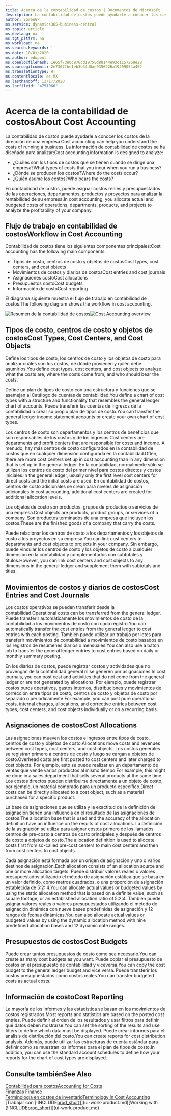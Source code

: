 ```yaml
---
title: Acerca de la contabilidad de costos | Documentos de Microsoft
description: La contabilidad de costos puede ayudarle a conocer los costos de la dirección de una empresa.
author: SorenGP
ms.service: dynamics365-business-central
ms.topic: article
ms.devlang: na
ms.tgt_pltfrm: na
ms.workload: na
ms.search.keywords: ''
ms.date: 10/01/2020
ms.author: edupont
ms.openlocfilehash: 1e65f73e0c876cd19750d88144e93c1157268e28
ms.sourcegitcommit: 2e7307fbe1eb3b34d0ad9356226a19409054a402
ms.translationtype: HT
ms.contentlocale: es-MX
ms.lasthandoff: 12/17/2020
ms.locfileid: "4751066"
---
```

# <a name="about-cost-accounting"></a><span data-ttu-id="b4c4f-103">Acerca de la contabilidad de costos</span><span class="sxs-lookup"><span data-stu-id="b4c4f-103">About Cost Accounting</span></span>
<span data-ttu-id="b4c4f-104">La contabilidad de costos puede ayudarle a conocer los costos de la dirección de una empresa.</span><span class="sxs-lookup"><span data-stu-id="b4c4f-104">Cost accounting can help you understand the costs of running a business.</span></span> <span data-ttu-id="b4c4f-105">La información de contabilidad de costos se ha diseñado para analizar:</span><span class="sxs-lookup"><span data-stu-id="b4c4f-105">Cost accounting information is designed to analyze:</span></span>  

-   <span data-ttu-id="b4c4f-106">¿Cuáles son los tipos de costos que se tienen cuando se dirige una empresa?</span><span class="sxs-lookup"><span data-stu-id="b4c4f-106">What types of costs that you incur when you run a business?</span></span>  
-   <span data-ttu-id="b4c4f-107">¿Dónde se producen los costos?</span><span class="sxs-lookup"><span data-stu-id="b4c4f-107">Where do the costs occur?</span></span>  
-   <span data-ttu-id="b4c4f-108">¿Quién asume los costos?</span><span class="sxs-lookup"><span data-stu-id="b4c4f-108">Who bears the costs?</span></span>  

<span data-ttu-id="b4c4f-109">En contabilidad de costos, puede asignar costos reales y presupuestados de las operaciones, departamentos, productos y proyectos para analizar la rentabilidad de su empresa.</span><span class="sxs-lookup"><span data-stu-id="b4c4f-109">In cost accounting, you allocate actual and budgeted costs of operations, departments, products, and projects to analyze the profitability of your company.</span></span>  

## <a name="workflow-in-cost-accounting"></a><span data-ttu-id="b4c4f-110">Flujo de trabajo en contabilidad de costos</span><span class="sxs-lookup"><span data-stu-id="b4c4f-110">Workflow in Cost Accounting</span></span>  
<span data-ttu-id="b4c4f-111">Contabilidad de costos tiene los siguientes componentes principales:</span><span class="sxs-lookup"><span data-stu-id="b4c4f-111">Cost accounting has the following main components:</span></span>  

-   <span data-ttu-id="b4c4f-112">Tipos de costo, centros de costo y objetos de costos</span><span class="sxs-lookup"><span data-stu-id="b4c4f-112">Cost types, cost centers, and cost objects</span></span>  
-   <span data-ttu-id="b4c4f-113">Movimientos de costos y diarios de costos</span><span class="sxs-lookup"><span data-stu-id="b4c4f-113">Cost entries and cost journals</span></span>  
-   <span data-ttu-id="b4c4f-114">Asignaciones costo</span><span class="sxs-lookup"><span data-stu-id="b4c4f-114">Cost allocations</span></span>  
-   <span data-ttu-id="b4c4f-115">Presupuestos costo</span><span class="sxs-lookup"><span data-stu-id="b4c4f-115">Cost budgets</span></span>
-   <span data-ttu-id="b4c4f-116">Información de costo</span><span class="sxs-lookup"><span data-stu-id="b4c4f-116">Cost reporting</span></span>  

<span data-ttu-id="b4c4f-117">El diagrama siguiente muestra el flujo de trabajo en contabilidad de costos.</span><span class="sxs-lookup"><span data-stu-id="b4c4f-117">The following diagram shows the workflow in cost accounting.</span></span>  

<span data-ttu-id="b4c4f-118">![Resumen de la contabilidad de costos](media/costaccountingoverview.png "CostAccountingOverview")</span><span class="sxs-lookup"><span data-stu-id="b4c4f-118">![Cost Accounting overview](media/costaccountingoverview.png "CostAccountingOverview")</span></span>  

## <a name="cost-types-cost-centers-and-cost-objects"></a><span data-ttu-id="b4c4f-119">Tipos de costo, centros de costo y objetos de costos</span><span class="sxs-lookup"><span data-stu-id="b4c4f-119">Cost Types, Cost Centers, and Cost Objects</span></span>  
<span data-ttu-id="b4c4f-120">Define los tipos de costo, los centros de costo y los objetos de costo para analizar cuáles son los costos, de dónde provienen y quién debe asumirlos.</span><span class="sxs-lookup"><span data-stu-id="b4c4f-120">You define cost types, cost centers, and cost objects to analyze what the costs are, where the costs come from, and who should bear the costs.</span></span>  

<span data-ttu-id="b4c4f-121">Define un plan de tipos de costo con una estructura y funciones que se asemejan al Catálogo de cuentas de contabilidad.</span><span class="sxs-lookup"><span data-stu-id="b4c4f-121">You define a chart of cost types with a structure and functionality that resembles the general ledger chart of accounts.</span></span> <span data-ttu-id="b4c4f-122">Puede transferir las cuentas de ingresos de la contabilidad o crear su propio plan de tipos de costo.</span><span class="sxs-lookup"><span data-stu-id="b4c4f-122">You can transfer the general ledger income statement accounts or create your own chart of cost types.</span></span>  

<span data-ttu-id="b4c4f-123">Los centros de costo son departamentos y los centros de beneficios que son responsables de los costos y de los ingresos.</span><span class="sxs-lookup"><span data-stu-id="b4c4f-123">Cost centers are departments and profit centers that are responsible for costs and income.</span></span> <span data-ttu-id="b4c4f-124">A menudo, hay más centros de costo configurados en la contabilidad de costos que en cualquier dimensión configurada en la contabilidad.</span><span class="sxs-lookup"><span data-stu-id="b4c4f-124">Often, there are more cost centers set up in cost accounting than in any dimension that is set up in the general ledger.</span></span> <span data-ttu-id="b4c4f-125">En la contabilidad, normalmente sólo se utilizan los centros de costo del primer nivel para costos directos y costos iniciales.</span><span class="sxs-lookup"><span data-stu-id="b4c4f-125">In the general ledger, usually only the first level cost centers for direct costs and the initial costs are used.</span></span> <span data-ttu-id="b4c4f-126">En contabilidad de costos, centros de costo adicionales se crean para niveles de asignación adicionales.</span><span class="sxs-lookup"><span data-stu-id="b4c4f-126">In cost accounting, additional cost centers are created for additional allocation levels.</span></span>  

<span data-ttu-id="b4c4f-127">Los objetos de costo son productos, grupos de productos o servicios de una empresa.</span><span class="sxs-lookup"><span data-stu-id="b4c4f-127">Cost objects are products, product groups, or services of a company.</span></span> <span data-ttu-id="b4c4f-128">Son productos terminados de una empresa que incluyen los costos.</span><span class="sxs-lookup"><span data-stu-id="b4c4f-128">These are the finished goods of a company that carry the costs.</span></span>  

<span data-ttu-id="b4c4f-129">Puede relacionar los centros de costo a los departamentos y los objetos de costo a los proyectos en su empresa.</span><span class="sxs-lookup"><span data-stu-id="b4c4f-129">You can link cost centers to departments and cost objects to projects in your company.</span></span> <span data-ttu-id="b4c4f-130">Sin embargo, puede vincular los centros de costo y los objetos de costo a cualquier dimensión en la contabilidad y complementarlos con subtotales y títulos.</span><span class="sxs-lookup"><span data-stu-id="b4c4f-130">However, you can link cost centers and cost objects to any dimensions in the general ledger and supplement them with subtotals and titles.</span></span>  

## <a name="cost-entries-and-cost-journals"></a><span data-ttu-id="b4c4f-131">Movimientos de costos y diarios de costos</span><span class="sxs-lookup"><span data-stu-id="b4c4f-131">Cost Entries and Cost Journals</span></span>  
<span data-ttu-id="b4c4f-132">Los costos operativos se pueden transferir desde la contabilidad.</span><span class="sxs-lookup"><span data-stu-id="b4c4f-132">Operational costs can be transferred from the general ledger.</span></span> <span data-ttu-id="b4c4f-133">Puede transferir automáticamente los movimientos de costo de la contabilidad a los movimientos de costo con cada registro.</span><span class="sxs-lookup"><span data-stu-id="b4c4f-133">You can automatically transfer the cost entries from the general ledger to cost entries with each posting.</span></span> <span data-ttu-id="b4c4f-134">También puede utilizar un trabajo por lotes para transferir movimientos de contabilidad a movimientos de costo basados en los registros de resúmenes diarios o mensuales.</span><span class="sxs-lookup"><span data-stu-id="b4c4f-134">You can also use a batch job to transfer the general ledger entries to cost entries based on daily or monthly summary posting.</span></span>  

<span data-ttu-id="b4c4f-135">En los diarios de costos, puede registrar costos y actividades que no provengan de la contabilidad general ni se generen por asignaciones.</span><span class="sxs-lookup"><span data-stu-id="b4c4f-135">In cost journals, you can post cost and activities that do not come from the general ledger or are not generated by allocations.</span></span> <span data-ttu-id="b4c4f-136">Por ejemplo, puede registrar costos puros operativos, gastos internos, distribuciones y movimientos de corrección entre tipos de costo, centros de costo y objetos de costo por separado o periódicamente.</span><span class="sxs-lookup"><span data-stu-id="b4c4f-136">For example, you can post pure operational costs, internal charges, allocations, and corrective entries between cost types, cost centers, and cost objects individually or on a recurring basis.</span></span>  

## <a name="cost-allocations"></a><span data-ttu-id="b4c4f-137">Asignaciones de costos</span><span class="sxs-lookup"><span data-stu-id="b4c4f-137">Cost Allocations</span></span>  
<span data-ttu-id="b4c4f-138">Las asignaciones mueven los costos e ingresos entre tipos de costo, centros de costo y objetos de costo.</span><span class="sxs-lookup"><span data-stu-id="b4c4f-138">Allocations move costs and revenues between cost types, cost centers, and cost objects.</span></span> <span data-ttu-id="b4c4f-139">Los costos generales se registran primero a centros de costo y luego se cargan a objetos de costo.</span><span class="sxs-lookup"><span data-stu-id="b4c4f-139">Overhead costs are first posted to cost centers and later charged to cost objects.</span></span> <span data-ttu-id="b4c4f-140">Por ejemplo, esto se puede realizar en un departamento de ventas que vende varios productos al mismo tiempo.</span><span class="sxs-lookup"><span data-stu-id="b4c4f-140">For example, this might be done in a sales department that sells several products at the same time.</span></span> <span data-ttu-id="b4c4f-141">Los costos directos pueden distribuirse directamente a un objeto de costo, por ejemplo, un material comprado para un producto específico.</span><span class="sxs-lookup"><span data-stu-id="b4c4f-141">Direct costs can be directly allocated to a cost object, such as a material purchased for a specific product.</span></span>  

<span data-ttu-id="b4c4f-142">La base de asignaciones que se utiliza y la exactitud de la definición de asignación tienen una influencia en el resultado de las asignaciones de costos.</span><span class="sxs-lookup"><span data-stu-id="b4c4f-142">The allocation base that is used and the accuracy of the allocation definition have an influence on the results of cost allocations.</span></span> <span data-ttu-id="b4c4f-143">La definición de la asignación se utiliza para asignar costos primero de los llamados centros de pre-costo a centros de costo principales y después de centros de costo a objetos de costo.</span><span class="sxs-lookup"><span data-stu-id="b4c4f-143">The allocation definition is used to allocate costs first from so-called pre-cost centers to main cost centers and then from cost centers to cost objects.</span></span>  

<span data-ttu-id="b4c4f-144">Cada asignación está formada por un origen de asignación y uno o varios destinos de asignación.</span><span class="sxs-lookup"><span data-stu-id="b4c4f-144">Each allocation consists of an allocation source and one or more allocation targets.</span></span> <span data-ttu-id="b4c4f-145">Puede distribuir valores reales o valores presupuestados utilizando el método de asignación estática que se basa en un valor definido, como metros cuadrados, o una proporción de asignación establecida de 5:2: 4.</span><span class="sxs-lookup"><span data-stu-id="b4c4f-145">You can allocate actual values or budgeted values by using the static allocation method that is based on a definite value, such as square footage, or an established allocation ratio of 5:2:4.</span></span> <span data-ttu-id="b4c4f-146">También puede asignar valores reales o valores presupuestados utilizando el método de asignación dinámica con nueve bases predefinidas de asignación y 12 rangos de fechas dinámicas.</span><span class="sxs-lookup"><span data-stu-id="b4c4f-146">You can also allocate actual values or budgeted values by using the dynamic allocation method with nine predefined allocation bases and 12 dynamic date ranges.</span></span>  

## <a name="cost-budgets"></a><span data-ttu-id="b4c4f-147">Presupuestos de costos</span><span class="sxs-lookup"><span data-stu-id="b4c4f-147">Cost Budgets</span></span>  
<span data-ttu-id="b4c4f-148">Puede crear tantos presupuestos de costo como sea necesario.</span><span class="sxs-lookup"><span data-stu-id="b4c4f-148">You can create as many cost budgets as you want.</span></span> <span data-ttu-id="b4c4f-149">Puede copiar el presupuesto de costos en el presupuesto de contabilidad y viceversa.</span><span class="sxs-lookup"><span data-stu-id="b4c4f-149">You can copy the cost budget to the general ledger budget and vice versa.</span></span> <span data-ttu-id="b4c4f-150">Puede transferir los costos presupuestados como costos reales.</span><span class="sxs-lookup"><span data-stu-id="b4c4f-150">You can transfer budgeted costs as actual costs.</span></span>  

## <a name="cost-reporting"></a><span data-ttu-id="b4c4f-151">Información de costo</span><span class="sxs-lookup"><span data-stu-id="b4c4f-151">Cost Reporting</span></span>  
<span data-ttu-id="b4c4f-152">La mayoría de los informes y las estadística se basan en los movimientos de costos registrados.</span><span class="sxs-lookup"><span data-stu-id="b4c4f-152">Most reports and statistics are based on the posted cost entries.</span></span> <span data-ttu-id="b4c4f-153">Puede definir el orden de los resultados y usar filtros para definir qué datos deben mostrarse.</span><span class="sxs-lookup"><span data-stu-id="b4c4f-153">You can set the sorting of the results and use filters to define which data must be displayed.</span></span> <span data-ttu-id="b4c4f-154">Puede crear informes para el análisis de distribución del costo.</span><span class="sxs-lookup"><span data-stu-id="b4c4f-154">You can create reports for cost distribution analysis.</span></span> <span data-ttu-id="b4c4f-155">Además, puede utilizar las estructuras de cuenta estándar para definir cómo se muestran los informes para el plan de tipos de costo.</span><span class="sxs-lookup"><span data-stu-id="b4c4f-155">In addition, you can use the standard account schedules to define how your reports for the chart of cost types are displayed.</span></span>  

## <a name="see-also"></a><span data-ttu-id="b4c4f-156">Consulte también</span><span class="sxs-lookup"><span data-stu-id="b4c4f-156">See Also</span></span>  
 [<span data-ttu-id="b4c4f-157">Contabilidad para costos</span><span class="sxs-lookup"><span data-stu-id="b4c4f-157">Accounting for Costs</span></span>](finance-manage-cost-accounting.md)  
 <span data-ttu-id="b4c4f-158">[Finanzas](finance.md) </span><span class="sxs-lookup"><span data-stu-id="b4c4f-158">[Finance](finance.md) </span></span>  
 [<span data-ttu-id="b4c4f-159">Terminología en costos de inventario</span><span class="sxs-lookup"><span data-stu-id="b4c4f-159">Terminology in Cost Accounting</span></span>](finance-terminology-in-cost-accounting.md)  
 <span data-ttu-id="b4c4f-160">[Trabajar con [!INCLUDE[prod_short](includes/prod_short.md)]](ui-work-product.md)</span><span class="sxs-lookup"><span data-stu-id="b4c4f-160">[Working with [!INCLUDE[prod_short](includes/prod_short.md)]](ui-work-product.md)</span></span>

